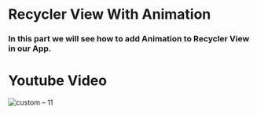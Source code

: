 # Recycler View With Animation
### In this part we will see how to add Animation to Recycler View in our App.

# Youtube Video
![custom – 11](https://user-images.githubusercontent.com/42198187/99265799-1cbf7d80-2848-11eb-87f4-42e66e6721a6.png)

